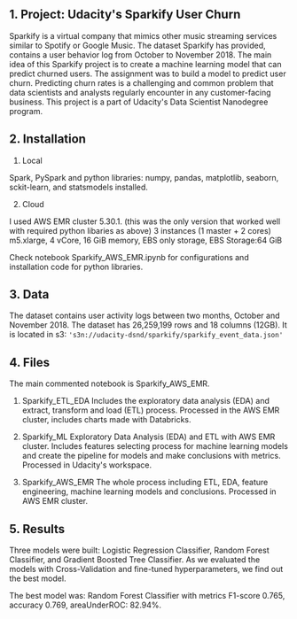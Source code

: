 ## 1. Project: Udacity's Sparkify User Churn

Sparkify is a virtual company that mimics other music streaming services similar to Spotify or Google Music. The dataset Sparkify has provided, contains a user behavior log from October to November 2018. The main idea of this Sparkify project is to create a machine learning model that can predict churned users. The assignment was to build a model to predict user churn. Predicting churn rates is a challenging and common problem that data scientists and analysts regularly encounter in any customer-facing business.
This project is a part of Udacity's Data Scientist Nanodegree program.

## 2. Installation

1. Local

Spark, PySpark and python libraries: numpy, pandas, matplotlib, seaborn, sckit-learn, and statsmodels installed.

2. Cloud

I used AWS EMR cluster 5.30.1. (this was the only version that worked well with required python libaries as above)
3 instances (1 master + 2 cores) m5.xlarge, 4 vCore, 16 GiB memory, EBS only storage, EBS Storage:64 GiB

Check notebook Sparkify_AWS_EMR.ipynb for configurations and installation code for python libraries. 

## 3. Data
The dataset contains user activity logs between two months, October and November 2018. The dataset has 26,259,199 rows and 18 columns (12GB). It is located in s3: ``'s3n://udacity-dsnd/sparkify/sparkify_event_data.json'``

## 4. Files

The main commented notebook is Sparkify_AWS_EMR.

1. Sparkify_ETL_EDA
Includes the exploratory data analysis (EDA) and extract, transform and load (ETL) process. Processed in the AWS EMR cluster, includes charts made with Databricks.

2. Sparkify_ML
Exploratory Data Analysis (EDA) and ETL with AWS EMR cluster. Includes features selecting process for machine learning models and create the pipeline for models and make conclusions with metrics. Processed in Udacity's workspace.

3. Sparkify_AWS_EMR
The whole process including ETL, EDA, feature engineering, machine learning models and conclusions. Processed in AWS EMR cluster.

## 5. Results

Three models were built: Logistic Regression Classifier, Random Forest Classifier, and Gradient Boosted Tree Classifier. As we evaluated the models with Cross-Validation and fine-tuned hyperparameters, we find out the best model. 

The best model was:
Random Forest Classifier with metrics F1-score 0.765, accuracy 0.769, areaUnderROC: 82.94%.
